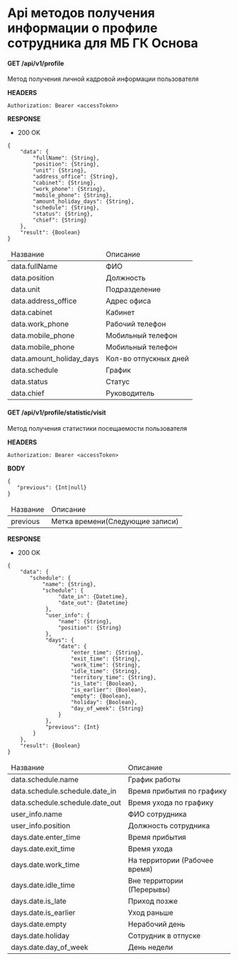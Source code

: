 # Api методов получения информации о профиле сотрудника для МБ ГК Основа

#### GET /api/v1/profile

Метод получения личной кадровой информации пользователя

<b>HEADERS</b>

```
Authorization: Bearer <accessToken>
```

<b>RESPONSE</b>

+ 200 OK

```
{
    "data": {
        "fullName": {String},
        "position": {String},
        "unit": {String},
        "address_office": {String},
        "cabinet": {String},
        "work_phone": {String},
        "mobile_phone": {String},
        "amount_holiday_days": {String},
        "schedule": {String},
        "status": {String},
        "chief": {String}
    },
    "result": {Boolean}
}
```

<table>
    <thead>
        <tr>
            <td>Название</td>
            <td>Описание</td>
        </tr>
    </thead>
    <tbody>
         <tr>
            <td>data.fullName</td>
            <td>ФИО</td>
        </tr>
        <tr>
            <td>data.position</td>
            <td>Должность</td>
        </tr>
        <tr>
            <td>data.unit</td>
            <td>Подразделение</td>
        </tr>
        <tr>
            <td>data.address_office</td>
            <td>Адрес офиса</td>
        </tr>
        <tr>
            <td>data.cabinet</td>
            <td>Кабинет</td>
        </tr>
        <tr>
            <td>data.work_phone</td>
            <td>Рабочий телефон</td>
        </tr>
        <tr>
            <td>data.mobile_phone</td>
            <td>Мобильный телефон</td>
        </tr>
        <tr>
            <td>data.mobile_phone</td>
            <td>Мобильный телефон</td>
        </tr>
        <tr>
            <td>data.amount_holiday_days</td>
            <td>Кол-во отпускных дней</td>
        </tr>
        <tr>
            <td>data.schedule</td>
            <td>График</td>
        </tr>
        <tr>
            <td>data.status</td>
            <td>Статус</td>
        </tr>
        <tr>
            <td>data.chief</td>
            <td>Руководитель</td>
        </tr>
    </tbody>
</table>

#### GET /api/v1/profile/statistic/visit

Метод получения статистики посещаемости пользователя

<b>HEADERS</b>

```
Authorization: Bearer <accessToken>
```

<b>BODY</b>
 ```
{
    "previous": {Int|null}
}
```

<table>
    <thead>
        <tr>
            <td>Название</td>
            <td>Описание</td>
        </tr>
    </thead>
    <tbody>
         <tr>
            <td>previous</td>
            <td>Метка времени(Следующие записи)</td>
        </tr>
    </tbody>
</table> 


<b>RESPONSE</b>

+ 200 OK

```
{
    "data": {
       "schedule": {
           "name": {String}, 
           "schedule": {
                "date_in": {Datetime},
                "date_out": {Datetime}
            }, 
            "user_info": {
                "name": {String},
                "position": {String}
            }, 
            "days": {
                "date": {
                    "enter_time": {String},
                    "exit_time": {String},
                    "work_time": {String},
                    "idle_time": {String},
                    "territory_time": {String},
                    "is_late": {Boolean},
                    "is_earlier": {Boolean},
                    "empty": {Boolean},
                    "holiday": {Boolean},
                    "day_of_week": {String}
                }
            }, 
            "previous": {Int}
        } 
    },
    "result": {Boolean}
}
```
<table>
    <thead>
        <tr>
            <td>Название</td>
            <td>Описание</td>
        </tr>
    </thead>
    <tbody>
         <tr>
            <td>data.schedule.name</td>
            <td>График работы</td>
        </tr
        > <tr>
            <td>data.schedule.schedule.date_in</td>
            <td>Время прибытия по графику</td>
        </tr>
         <tr>
            <td>data.schedule.schedule.date_out</td>
            <td>Время ухода по графику</td>
        </tr>
         <tr>
            <td>user_info.name</td>
            <td>ФИО сотрудника</td>
        </tr>
         <tr>
            <td>user_info.position</td>
            <td>Должность сотрудника</td>
        </tr>
        <tr>
            <td>days.date.enter_time</td>
            <td>Время прибытия</td>
        </tr>
        <tr>
            <td>days.date.exit_time</td>
            <td>Время ухода</td>
        </tr>
         <tr>
            <td>days.date.work_time</td>
            <td>На территории (Рабочее время)</td>
        </tr>
        <tr>
            <td>days.date.idle_time</td>
            <td>Вне территории (Перерывы)</td>
        </tr>
         <tr>
            <td>days.date.is_late</td>
            <td>Приход позже</td>
        </tr>
        <tr>
            <td>days.date.is_earlier</td>
            <td>Уход раньше</td>
        </tr>
        <tr>
            <td>days.date.empty</td>
            <td>Нерабочий день</td>
        </tr>
        <tr>
            <td>days.date.holiday</td>
            <td>Сотрудник в отпуске</td>
        </tr>
        <tr>
            <td>days.date.day_of_week</td>
            <td>День недели</td>
        </tr>
    </tbody>
</table>
